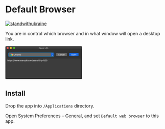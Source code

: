 Default Browser
==

[![standwithukraine](https://user-images.githubusercontent.com/196601/157246140-4b1edcec-7102-4879-8c2a-72f4ec77ab38.svg)](https://ukrainewar.carrd.co/)

You are in control which browser and in what window will open a desktop link.

<img src="screenshot.png" width="240">


Install
--

Drop the app into `/Applications` directory.

Open System Preferences – General, and set `Default web browser` to this app.

